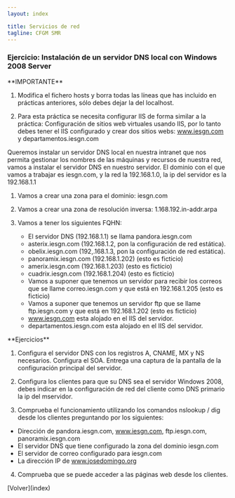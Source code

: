 ```yaml
---
layout: index

title: Servicios de red 
tagline: CFGM SMR
---
```

### Ejercicio: Instalación de un servidor DNS local con Windows 2008 Server
<div class='nota' markdown='1'>
**IMPORTANTE**

1. Modifica el fichero hosts y borra todas las líneas que has incluido en prácticas anteriores, sólo debes dejar la del localhost.

2. Para esta práctica se necesita configurar IIS de forma similar a la práctica: Configuración de sitios web virtuales usando IIS, por lo tanto debes tener el IIS configurado y crear dos sitios webs: www.iesgn.com y departamentos.iesgn.com
</div>

Queremos instalar un servidor DNS local en nuestra intranet que nos permita gestionar los nombres de las máquinas y recursos de nuestra red, vamos a instalar el servidor DNS en nuestro servidor. El dominio con el que vamos a trabajar es iesgn.com, y la red la 192.168.1.0, la ip del servidor es la 192.168.1.1


1. Vamos a crear una zona para el dominio: iesgn.com
2. Vamos a crear una zona de resolución inversa: 1.168.192.in-addr.arpa
3. Vamos a tener los siguientes FQHN:

	* El servidor DNS (192.168.1.1) se llama pandora.iesgn.com
	* asterix.iesgn.com (192.168.1.2, pon la configuración de red estática).
    * obelix.iesgn.com (192,.168.1.3, pon la configuración de red estática).
    * panoramix.iesgn.com (192.168.1.202) (esto es ficticio)
    * amerix.iesgn.com (192.168.1.203) (esto es ficticio)
    * cuadrix.iesgn.com (192.168.1.204) (esto es ficticio)
	* Vamos a suponer que tenemos un servidor para recibir los correos que se llame correo.iesgn.com y que está en 192.168.1.205 (esto es ficticio)
	* Vamos a suponer que tenemos un servidor ftp que se llame ftp.iesgn.com y que está en 192.168.1.202 (esto es ficticio)
	* www.iesgn.com esta alojado en el IIS del servidor.
    * departamentos.iesgn.com esta alojado en el IIS del servidor.

<div class='ejercicios' markdown='1'>
**Ejercicios**

1. Configura el servidor DNS con los registros A, CNAME, MX y NS necesarios. Configura el SOA. Entrega una captura de la pantalla de la configuración principal del servidor.

2. Configura los clientes para que su DNS sea el servidor Windows 2008, debes indicar en la configuración de red del cliente como DNS primario la ip del mservidor. 

3. Comprueba el funcionamiento utilizando los comandos nslookup / dig desde los clientes preguntando por los siguientes:

* Dirección de pandora.iesgn.com, www.iesgn.com, ftp.iesgn.com, panoramix.iesgn.com
* El servidor DNS que tiene configurado la zona del dominio iesgn.com
* El servidor de correo configurado para iesgn.com
* La dirección IP de www.josedomingo.org

4. Comprueba que se puede acceder a las páginas web desde los clientes.

</div>
[Volver](index)

